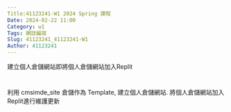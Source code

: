 ```yaml
---
Title:41123241-W1 2024 Spring 課程
Date: 2024-02-22 11:00
Category: w1
Tags: 網誌編寫
Slug: 41123241_41123241-W1
Author: 41123241
---
```


建立個人倉儲網站即將個人倉儲網站加入Replit

<!-- PELICAN_END_SUMMARY -->

# 
利用 cmsimde_site 倉儲作為 Template, 建立個人倉儲網站.
將個人倉儲網站加入Replit進行維護更新

